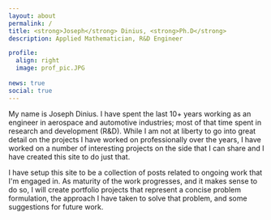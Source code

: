 ```yaml
---
layout: about
permalink: /
title: <strong>Joseph</strong> Dinius, <strong>Ph.D</strong>
description: Applied Mathematician, R&D Engineer

profile:
  align: right
  image: prof_pic.JPG
  
news: true
social: true
---
```


My name is Joseph Dinius.  I have spent the last 10+ years working as an engineer in aerospace and automotive industries; most of that time spent in research and development (R&D).  While I am not at liberty to go into great detail on the projects I have worked on professionally over the years, I have worked on a number of interesting projects on the side that I can share and I have created this site to do just that.

I have setup this site to be a collection of posts related to ongoing work that I'm engaged in.  As maturity of the work progresses, and it makes sense to do so, I will create portfolio projects that represent a concise problem formulation, the approach I have taken to solve that problem, and some suggestions for future work.

